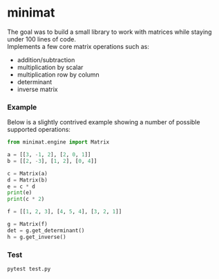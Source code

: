 # minimat

The goal was to build a small library to work with matrices while staying under 100 lines of code.<br>
Implements a few core matrix operations such as:

- addition/subtraction
- multiplication by scalar
- multiplication row by column
- determinant
- inverse matrix

### Example

Below is a slightly contrived example showing a number of possible supported operations:

```python
from minimat.engine import Matrix

a = [[3, -1, 2], [2, 0, 1]]
b = [[2, -3], [1, 2], [0, 4]]

c = Matrix(a)
d = Matrix(b)
e = c * d
print(e)
print(c * 2)

f = [[1, 2, 3], [4, 5, 4], [3, 2, 1]]

g = Matrix(f)
det = g.get_determinant()
h = g.get_inverse()
```

### Test

`pytest test.py`
